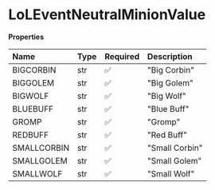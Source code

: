 # LoLEventNeutralMinionValue

**Properties**

| Name        | Type | Required | Description    |
| :---------- | :--- | :------- | :------------- |
| BIGCORBIN   | str  | ✅       | "Big Corbin"   |
| BIGGOLEM    | str  | ✅       | "Big Golem"    |
| BIGWOLF     | str  | ✅       | "Big Wolf"     |
| BLUEBUFF    | str  | ✅       | "Blue Buff"    |
| GROMP       | str  | ✅       | "Gromp"        |
| REDBUFF     | str  | ✅       | "Red Buff"     |
| SMALLCORBIN | str  | ✅       | "Small Corbin" |
| SMALLGOLEM  | str  | ✅       | "Small Golem"  |
| SMALLWOLF   | str  | ✅       | "Small Wolf"   |

<!-- This file was generated by liblab | https://liblab.com/ -->
